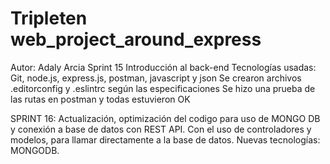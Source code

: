 # Tripleten web_project_around_express

Autor: Adaly Arcia
Sprint 15 Introducción al back-end
Tecnologías usadas: Git, node.js, express.js, postman, javascript y json
Se crearon archivos .editorconfig y .eslintrc según las especificaciones
Se hizo una prueba de las rutas en postman y todas estuvieron OK

SPRINT 16: Actualización, optimización del codigo para uso de MONGO DB y conexión a base de datos con REST API. Con el uso de controladores y modelos, para llamar directamente a la base de datos.
Nuevas tecnologías: MONGODB.
